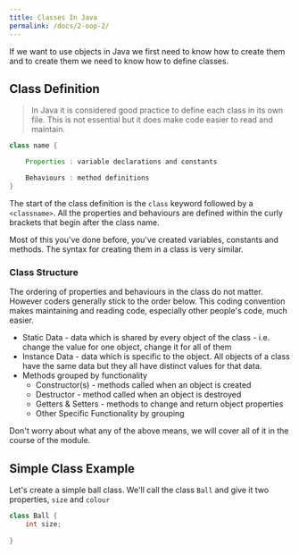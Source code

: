 ```yaml
---
title: Classes In Java
permalink: /docs/2-oop-2/
---
```


If we want to use objects in Java we first need to know how to create them and to create them we need to know how to define classes.   

## Class Definition

>In Java it is considered good practice to define each class in its own file. This is not essential but it does make code easier to read and maintain.

```java
class name {

    Properties : variable declarations and constants

    Behaviours : method definitions
}
```

The start of the class definition is the `class` keyword followed by a `<classname>`. All the properties and behaviours are defined within the curly brackets that begin after the class name.

Most of this you've done before, you've created variables, constants and methods. The syntax for creating them in a class is very similar. 


### Class Structure
The ordering of properties and behaviours in the class do not matter. However coders generally stick to the order below. This coding convention makes maintaining and reading code, especially other people's code, much easier.  

* Static Data - data which is shared by every object of the class - i.e. change the value for one object, change it for all of them
* Instance Data - data which is specific to the object. All objects of a class have the same data but they all have distinct values for that data.
* Methods grouped by functionality
    * Constructor(s) - methods called when an object is created
    * Destructor - method called when an object is destroyed
    * Getters & Setters - methods to change and return object properties
    * Other Specific Functionality by grouping

Don't worry about what any of the above means, we will cover all of it in the course of the module.  

## Simple Class Example

Let's create a simple ball class. We'll call the class `Ball` and give it two properties, `size` and `colour`

```java
class Ball {
    int size;
    
}
